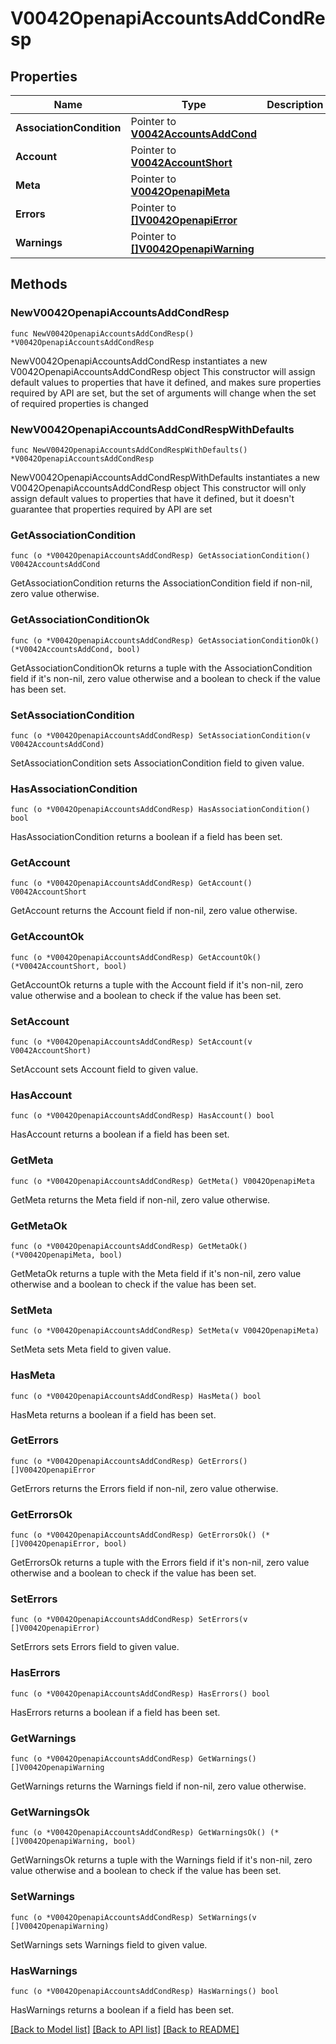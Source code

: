 # V0042OpenapiAccountsAddCondResp

## Properties

Name | Type | Description | Notes
------------ | ------------- | ------------- | -------------
**AssociationCondition** | Pointer to [**V0042AccountsAddCond**](V0042AccountsAddCond.md) |  | [optional] 
**Account** | Pointer to [**V0042AccountShort**](V0042AccountShort.md) |  | [optional] 
**Meta** | Pointer to [**V0042OpenapiMeta**](V0042OpenapiMeta.md) |  | [optional] 
**Errors** | Pointer to [**[]V0042OpenapiError**](V0042OpenapiError.md) |  | [optional] 
**Warnings** | Pointer to [**[]V0042OpenapiWarning**](V0042OpenapiWarning.md) |  | [optional] 

## Methods

### NewV0042OpenapiAccountsAddCondResp

`func NewV0042OpenapiAccountsAddCondResp() *V0042OpenapiAccountsAddCondResp`

NewV0042OpenapiAccountsAddCondResp instantiates a new V0042OpenapiAccountsAddCondResp object
This constructor will assign default values to properties that have it defined,
and makes sure properties required by API are set, but the set of arguments
will change when the set of required properties is changed

### NewV0042OpenapiAccountsAddCondRespWithDefaults

`func NewV0042OpenapiAccountsAddCondRespWithDefaults() *V0042OpenapiAccountsAddCondResp`

NewV0042OpenapiAccountsAddCondRespWithDefaults instantiates a new V0042OpenapiAccountsAddCondResp object
This constructor will only assign default values to properties that have it defined,
but it doesn't guarantee that properties required by API are set

### GetAssociationCondition

`func (o *V0042OpenapiAccountsAddCondResp) GetAssociationCondition() V0042AccountsAddCond`

GetAssociationCondition returns the AssociationCondition field if non-nil, zero value otherwise.

### GetAssociationConditionOk

`func (o *V0042OpenapiAccountsAddCondResp) GetAssociationConditionOk() (*V0042AccountsAddCond, bool)`

GetAssociationConditionOk returns a tuple with the AssociationCondition field if it's non-nil, zero value otherwise
and a boolean to check if the value has been set.

### SetAssociationCondition

`func (o *V0042OpenapiAccountsAddCondResp) SetAssociationCondition(v V0042AccountsAddCond)`

SetAssociationCondition sets AssociationCondition field to given value.

### HasAssociationCondition

`func (o *V0042OpenapiAccountsAddCondResp) HasAssociationCondition() bool`

HasAssociationCondition returns a boolean if a field has been set.

### GetAccount

`func (o *V0042OpenapiAccountsAddCondResp) GetAccount() V0042AccountShort`

GetAccount returns the Account field if non-nil, zero value otherwise.

### GetAccountOk

`func (o *V0042OpenapiAccountsAddCondResp) GetAccountOk() (*V0042AccountShort, bool)`

GetAccountOk returns a tuple with the Account field if it's non-nil, zero value otherwise
and a boolean to check if the value has been set.

### SetAccount

`func (o *V0042OpenapiAccountsAddCondResp) SetAccount(v V0042AccountShort)`

SetAccount sets Account field to given value.

### HasAccount

`func (o *V0042OpenapiAccountsAddCondResp) HasAccount() bool`

HasAccount returns a boolean if a field has been set.

### GetMeta

`func (o *V0042OpenapiAccountsAddCondResp) GetMeta() V0042OpenapiMeta`

GetMeta returns the Meta field if non-nil, zero value otherwise.

### GetMetaOk

`func (o *V0042OpenapiAccountsAddCondResp) GetMetaOk() (*V0042OpenapiMeta, bool)`

GetMetaOk returns a tuple with the Meta field if it's non-nil, zero value otherwise
and a boolean to check if the value has been set.

### SetMeta

`func (o *V0042OpenapiAccountsAddCondResp) SetMeta(v V0042OpenapiMeta)`

SetMeta sets Meta field to given value.

### HasMeta

`func (o *V0042OpenapiAccountsAddCondResp) HasMeta() bool`

HasMeta returns a boolean if a field has been set.

### GetErrors

`func (o *V0042OpenapiAccountsAddCondResp) GetErrors() []V0042OpenapiError`

GetErrors returns the Errors field if non-nil, zero value otherwise.

### GetErrorsOk

`func (o *V0042OpenapiAccountsAddCondResp) GetErrorsOk() (*[]V0042OpenapiError, bool)`

GetErrorsOk returns a tuple with the Errors field if it's non-nil, zero value otherwise
and a boolean to check if the value has been set.

### SetErrors

`func (o *V0042OpenapiAccountsAddCondResp) SetErrors(v []V0042OpenapiError)`

SetErrors sets Errors field to given value.

### HasErrors

`func (o *V0042OpenapiAccountsAddCondResp) HasErrors() bool`

HasErrors returns a boolean if a field has been set.

### GetWarnings

`func (o *V0042OpenapiAccountsAddCondResp) GetWarnings() []V0042OpenapiWarning`

GetWarnings returns the Warnings field if non-nil, zero value otherwise.

### GetWarningsOk

`func (o *V0042OpenapiAccountsAddCondResp) GetWarningsOk() (*[]V0042OpenapiWarning, bool)`

GetWarningsOk returns a tuple with the Warnings field if it's non-nil, zero value otherwise
and a boolean to check if the value has been set.

### SetWarnings

`func (o *V0042OpenapiAccountsAddCondResp) SetWarnings(v []V0042OpenapiWarning)`

SetWarnings sets Warnings field to given value.

### HasWarnings

`func (o *V0042OpenapiAccountsAddCondResp) HasWarnings() bool`

HasWarnings returns a boolean if a field has been set.


[[Back to Model list]](../README.md#documentation-for-models) [[Back to API list]](../README.md#documentation-for-api-endpoints) [[Back to README]](../README.md)


